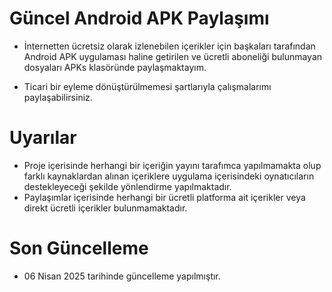 # Güncel Android APK Paylaşımı
* İnternetten ücretsiz olarak izlenebilen içerikler için başkaları tarafından Android APK uygulaması haline getirilen ve ücretli aboneliği bulunmayan dosyaları APKs klasöründe paylaşmaktayım.

* Ticari bir eyleme dönüştürülmemesi şartlarıyla çalışmalarımı paylaşabilirsiniz.

# Uyarılar
* Proje içerisinde herhangi bir içeriğin yayını tarafımca yapılmamakta olup farklı kaynaklardan alınan içeriklere uygulama içerisindeki oynatıcıların destekleyeceği şekilde yönlendirme yapılmaktadır.
* Paylaşımlar içerisinde herhangi bir ücretli platforma ait içerikler veya direkt ücretli içerikler bulunmamaktadır.

# Son Güncelleme
* 06 Nisan 2025 tarihinde güncelleme yapılmıştır.
